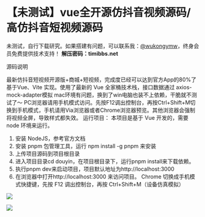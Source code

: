 # 【未测试】vue全开源仿抖音视频源码/高仿抖音短视频源码

未测试，自行下载研究。如果搭建有问题，可以联系我：[@wukongymw](http://t.me/wukongymw)，终身会员免费提供技术支持！
**解压密码：timibbs.net**

源码说明

最新仿抖音短视频开源版+商城+短视频，完成度已经可以达到官方App的80%了
基于Vue、Vite 实现。使用了最新的 Vue 全家桶技术栈，接口数据通过 axios-mock-adapter模拟
mac环境有问题，换到了win电脑也装不上依赖，干脆就不测试了～
PC浏览器请用手机模式访问。先按F12调出控制台，再按Ctrl+Shift+M切换到手机模式，手机请用Via浏览器或者Chrome浏览器预览。其他浏览器会强制将视频全屏，导致样式都失效。
运行项目：
本项目是基于 Vue 开发的，需要 node 环境来运行。
1. 安装 NodeJS，参考官方文档
2. 安装 pnpm 包管理工具，运行 npm install -g pnpm 来安装
3. 上传项目源码到项目根目录
4. 进入项目目录cd douyin，在项目根目录下，运行pnpm install来下载依赖。
5. 执行pnpm dev来启动项目，项目默认地址为http://localhost:3000
6. 在浏览器中打开http://localhost:3000 来访问项目。 Chrome 切换成手机模式快捷键，先按 F12 调出控制台，再按 Ctrl+Shift+M（设备仿真模拟）

[![](https://wukongymw.com/wp-content/uploads/2024/04/34701242557dc5c.png)](https://wukongymw.com/wp-content/uploads/2024/04/34701242557dc5c.png)

[![](https://wukongymw.com/wp-content/uploads/2024/04/ea575b3c9618235.png)](https://wukongymw.com/wp-content/uploads/2024/04/ea575b3c9618235.png)